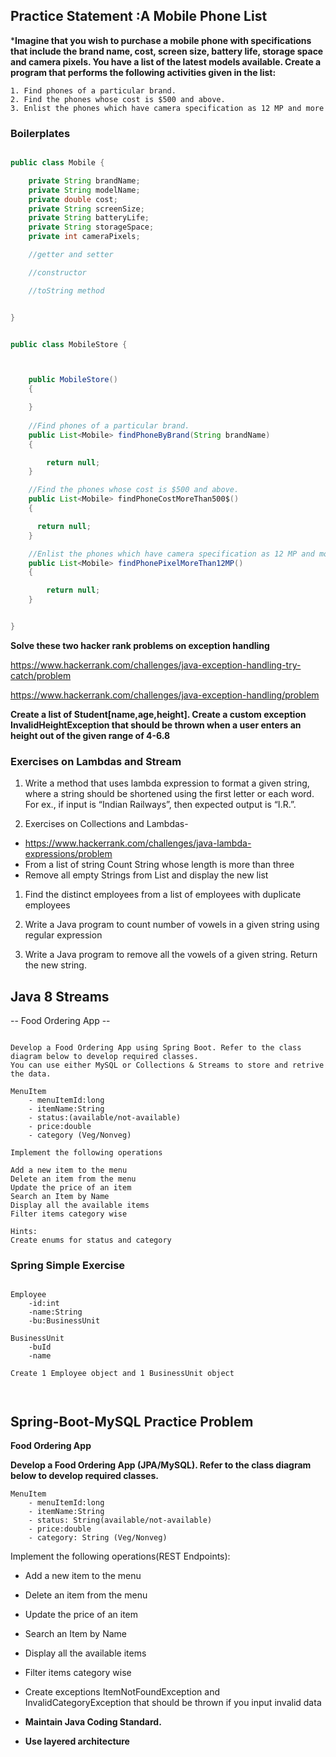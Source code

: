 ## Practice Statement :A Mobile Phone List​

***Imagine that you wish to purchase a mobile phone with specifications that include the brand name, cost, screen size, battery life, storage space and camera pixels. You have a list of the latest models available. Create a program that performs the following activities given in the list:​**

    1. Find phones of a particular brand.
    2. Find the phones whose cost is $500 and above.
    3. Enlist the phones which have camera specification as 12 MP and more


### Boilerplates

```java

public class Mobile {

    private String brandName;
    private String modelName;
    private double cost;
    private String screenSize;
    private String batteryLife;
    private String storageSpace;
    private int cameraPixels;

    //getter and setter

    //constructor

    //toString method


}
```

```java

public class MobileStore {



    public MobileStore()
    {

    }
   
    //Find phones of a particular brand.
    public List<Mobile> findPhoneByBrand(String brandName)
    {

        return null;
    }

    //Find the phones whose cost is $500 and above.
    public List<Mobile> findPhoneCostMoreThan500$()
    {

      return null;
    }

    //Enlist the phones which have camera specification as 12 MP and more
    public List<Mobile> findPhonePixelMoreThan12MP()
    {

        return null;
    }


}


```

__Solve these two hacker rank problems on exception handling__

https://www.hackerrank.com/challenges/java-exception-handling-try-catch/problem

https://www.hackerrank.com/challenges/java-exception-handling/problem

__Create a list of Student[name,age,height]. Create a custom exception InvalidHeightException that should be thrown when a user enters an height out of the given range of 4-6.8__

### Exercises on Lambdas and Stream

1. Write a method that uses lambda expression to format a given string, where a string should be shortened using the first letter or each word.
For ex., if input is “Indian Railways”, then expected output is “I.R.”.

1. Exercises on Collections and Lambdas-
* https://www.hackerrank.com/challenges/java-lambda-expressions/problem
* From a list of string Count String whose length is more than three
* Remove all empty Strings from List and display the new list

1. Find the distinct employees from a list of employees with duplicate employees

1. Write a Java program to count number of vowels in a given string using regular expression

1. Write a Java program to remove all the vowels of a given string. Return the new string.


## Java 8 Streams

-- Food Ordering App --

```text

Develop a Food Ordering App using Spring Boot. Refer to the class diagram below to develop required classes.
You can use either MySQL or Collections & Streams to store and retrive the data.

MenuItem
	- menuItemId:long
	- itemName:String
	- status:(available/not-available)
	- price:double
	- category (Veg/Nonveg)

Implement the following operations

Add a new item to the menu
Delete an item from the menu
Update the price of an item
Search an Item by Name
Display all the available items
Filter items category wise

Hints:
Create enums for status and category

```

### Spring Simple Exercise

```text

Employee
	-id:int
	-name:String
	-bu:BusinessUnit

BusinessUnit
	-buId
	-name

Create 1 Employee object and 1 BusinessUnit object



```

## Spring-Boot-MySQL Practice Problem

**Food Ordering App**

**Develop a Food Ordering App (JPA/MySQL). Refer to the class diagram below to develop required classes.**

```text
MenuItem
	- menuItemId:long
	- itemName:String
	- status: String(available/not-available)
	- price:double
	- category: String (Veg/Nonveg)
```

Implement the following operations(REST Endpoints):

* Add a new item to the menu
* Delete an item from the menu
* Update the price of an item
* Search an Item by Name
* Display all the available items
* Filter items category wise
* Create exceptions ItemNotFoundException and InvalidCategoryException that should be thrown if you input invalid data

* **Maintain Java Coding Standard.**
* **Use layered architecture**
